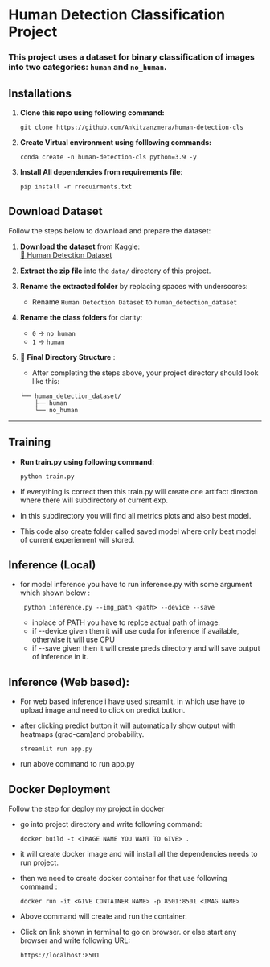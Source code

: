# Human Detection Classification Project

### This project uses a dataset for binary classification of images into two categories: `human` and `no_human`.

## Installations

1. **Clone this repo using following command:**

   ```
   git clone https://github.com/Ankitzanzmera/human-detection-cls
   ```

2. **Create Virtual environment using folllowing commands:**

   ```
   conda create -n human-detection-cls python=3.9 -y
   ```

3. **Install All dependencies from requirements file**:
   
   ``` 
   pip install -r rrequirments.txt
   ```
   

## Download Dataset
Follow the steps below to download and prepare the dataset:

1. **Download the dataset** from Kaggle:  
   [🔗 Human Detection Dataset](https://drive.google.com/file/d/1nmHU5cwjO7Ncb4JZMKbc50d0I6yPg7eN/view?usp=sharing)

2. **Extract the zip file** into the `data/` directory of this project.

3. **Rename the extracted folder** by replacing spaces with underscores:  
   - Rename `Human Detection Dataset` to `human_detection_dataset`

4. **Rename the class folders** for clarity:
   - `0` → `no_human`
   - `1` → `human`
5. 📁 **Final Directory Structure** :
    - After completing the steps above, your project directory should look like this:
    ```
    └── human_detection_dataset/
        ├── human
        └── no_human
    ```
---

## Training
   -  **Run train.py using following command:** 
   
      ```
      python train.py 
      ```

   - If everything is correct then this train.py will create one artifact directon where there will subdirectory of current exp. 
   - In this subdirectory you will find all metrics plots and also best model.
   - This code also create folder called saved model where only best model of current experiement will stored.

## Inference (Local)
- for model inference you have to run inference.py with some argument which shown below :

   ```
    python inference.py --img_path <path> --device --save
    ```
  
   - inplace of PATH you have to replce actual path of image.
   - if --device given then it will use cuda for inference if available, otherwise it will use CPU
   - if --save given then it will create preds directory and will save output of inference in it.

## Inference (Web based):
   - For web based inference i have used streamlit. in which use have to upload image and need to click on predict button.
   - after clicking predict button it will automatically show output with heatmaps (grad-cam)and probability.

      ```
      streamlit run app.py 
      ```
   - run above command to run app.py


## Docker Deployment
Follow the step for deploy my project in docker

   -  go into project directory and write following command:
      
      ``` 
      docker build -t <IMAGE NAME YOU WANT TO GIVE> .
      ```

   - it will create docker image and will install all the dependencies needs to run project.

   - then we need to create docker container for that use following command : 

      ``` 
      docker run -it <GIVE CONTAINER NAME> -p 8501:8501 <IMAG NAME>
      ```

   - Above command will create and run the container.

   - Click on link shown in terminal to go on browser. or else start any browser and write following URL:
   
       ``` 
       https://localhost:8501 
       ```